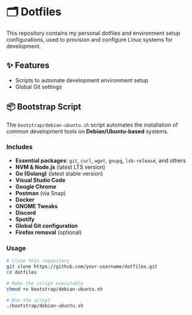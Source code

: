 # 🗂️ Dotfiles

This repository contains my personal dotfiles and environment setup configurations, used to provision and configure Linux systems for development.

## ✨ Features

- Scripts to automate development environment setup
- Global Git settings

## 📦 Bootstrap Script

The `bootstrap/debian-ubuntu.sh` script automates the installation of common development tools on **Debian/Ubuntu-based** systems.

### Includes

- **Essential packages**: `git`, `curl`, `wget`, `gnupg`, `lsb-release`, and others
- **NVM & Node.js** (latest LTS version)
- **Go (Golang)** (latest stable version)
- **Visual Studio Code**
- **Google Chrome**
- **Postman** (via Snap)
- **Docker**
- **GNOME Tweaks**
- **Discord**
- **Spotify**
- **Global Git configuration**
- **Firefox removal** (optional)

### Usage

```bash
# Clone this repository
git clone https://github.com/your-username/dotfiles.git
cd dotfiles

# Make the script executable
chmod +x bootstrap/debian-ubuntu.sh

# Run the script
./bootstrap/debian-ubuntu.sh
```
